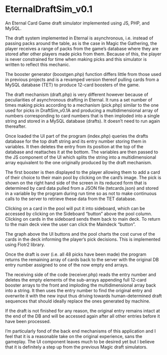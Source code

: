 # EternalDraftSim_v0.1
An Eternal Card Game draft simulator implemented using JS, PHP, and MySQL.

The draft system implemented in Eternal is asynchronous, i.e. instead of passing packs around the table, as is the case in Magic the Gathering, the player receives a range of packs from the game’s database where they are stored after other players made picks from them. Because of this, the player is never constrained for time when making picks and this simulator is written to reflect this mechanic.

The booster generator (boostgen.php) function differs little from those used in previous projects and is a revamped version thereof pulling cards from a MySQL database (TET) to produce 12-card boosters of the game.

The draft mechanism (draft.php) is very different however because of peculiarities of asynchronous drafting in Eternal. It runs a set number of times making picks according to a mechanism (pick.php) similar to the one used for picks in DraftSim_v0.1A and producing a multidimensional array of numbers corresponding to card numbers that is then imploded into a single string and stored in a MySQL database (drafts). It doesn’t need to run again thereafter.

Once loaded the UI part of the program (index.php) queries the drafts database for the top draft string and its entry number storing them in variables. It then deletes the entry from its position at the top of the database and reattaches it at the bottom. The variables are then passed to the JS component of the UI which splits the string into a multidimensional array equivalent to the one originally produced by the draft mechanism.

The first booster is then displayed to the player allowing them to add a card of their choice to their main pool by clicking on the card’s image. The pick is shown on the right hand side of the screen in its reduced form that is determined by card data pulled from a JSON file (tetcards.json) and stored in a variable by the program during run time so as not to make continuous calls to the server to retrieve these data from the TET database.

Clicking on a card in the pool will put it into sideboard, which can be accessed by clicking on the Sideboard “button” above the pool column. Clicking on cards in the sideboard sends them back to main deck. To return to the main deck view the user can click the Maindeck “button”.

The graph above the UI buttons and the pool charts the cost curve of the cards in the deck informing the player’s pick decisions. This is implemented using Flotr2 library.

Once the draft is over (i.e. all 48 picks have been made) the program returns the remaining array of cards back to the server with the original DB entry number assigned to one of the now empty end arrays. 

The receiving side of the code (receiver.php) reads the entry number and deletes the empty elements of the sub-arrays appending full 12-card booster arrays to the front and imploding the multidimensional array back into a string. It then uses the entry number to find the original entry and overwrite it with the new input thus driving towards human-determined draft sequences that should ideally replace the ones generated by machine.

If the draft is not finished for any reason, the original entry remains intact at the end of the DB and will be accessed again after all other entries before it have been processed.

I’m particularly fond of the back end mechanisms of this application and I feel that it is a reasonable take on the original experience, sans the gameplay. The UI component leaves much to be desired yet but I believe that it is definitely a step up from the previous Magic draft simulators.
